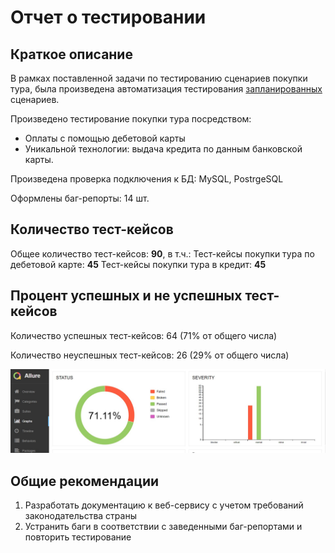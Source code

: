 # Отчет о тестировании

## Краткое описание
В рамках поставленной задачи по тестированию сценариев покупки тура, была произведена автоматизация тестирования [запланированных](https://github.com/Darythefirst/Aqa.Diploma/blob/fb3fdc3f8b63f5f8c37eaf567d62029f6b5d9a02/docs/Plan.md) сценариев.

Произведено тестирование покупки тура посредством:
* Оплаты с помощью дебетовой карты
* Уникальной технологии: выдача кредита по данным банковской карты.

Произведена проверка подключения к БД: MySQL, PostrgeSQL

Оформлены баг-репорты: 14 шт.

## Количество тест-кейсов

Общее количество тест-кейсов: **90**, в т.ч.:
Тест-кейсы покупки тура по дебетовой карте: **45**
Тест-кейсы покупки тура в кредит: **45**

## Процент успешных и не успешных тест-кейсов

Количество успешных тест-кейсов: 64 (71% от общего числа)

Количество неуспешных тест-кейсов: 26 (29% от общего числа)

![img.png](img.png)

## Общие рекомендации
1. Разработать документацию к веб-сервису с учетом требований законодательства страны 
2. Устранить баги в соответствии с заведенными баг-репортами и повторить тестирование
